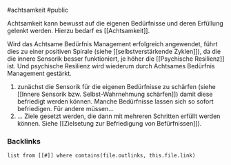 #achtsamkeit #public

Achtsamkeit kann bewusst auf die eigenen Bedürfnisse und deren Erfüllung gelenkt werden. Hierzu bedarf es [[Achtsamkeit]].

Wird das Achtsame Bedürfnis Management erfolgreich angewendet, führt dies zu einer positiven Spirale (siehe [[selbstverstärkende Zyklen]]), da die die innere Sensorik besser funktioniert, je höher die [[Psychische Resilienz]] ist. Und psychische Resilienz wird wiederum durch Achtsames Bedürfnis Management gestärkt.

1. zunächst die Sensorik für die eigenen Bedürfnisse zu schärfen (siehe [[Innere Sensorik bzw. Selbst-Wahrnehmung schärfen]]) damit diese befriedigt werden können. Manche Bedürfnisse lassen sich so sofort befriedigen. Für andere müssen...
2. ... Ziele gesetzt werden, die dann mit mehreren Schritten erfüllt werden können. Siehe [[Zielsetung zur Befriedigung von Befürfnissen]]). 


### Backlinks
```dataview 
list from [[#]] where contains(file.outlinks, this.file.link)
```

